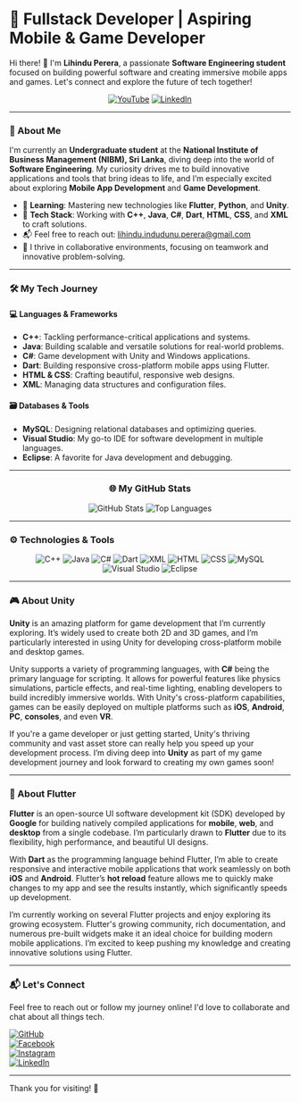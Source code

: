 # 🚀 Fullstack Developer | Aspiring Mobile & Game Developer

Hi there! 👋 I'm **Lihindu Perera**, a passionate **Software Engineering student** focused on building powerful software and creating immersive mobile apps and games. Let's connect and explore the future of tech together!

<div align="center">

[![YouTube](https://img.shields.io/badge/YouTube-red?style=for-the-badge&logo=youtube&logoColor=white)](https://youtube.com)
[![LinkedIn](https://img.shields.io/badge/LinkedIn-blue?style=for-the-badge&logo=linkedin&logoColor=white)](https://linkedin.com/in/raweesha-lakruva-671715312)

</div>

---

### 🌟 About Me

I'm currently an **Undergraduate student** at the **National Institute of Business Management (NIBM), Sri Lanka**, diving deep into the world of **Software Engineering**. My curiosity drives me to build innovative applications and tools that bring ideas to life, and I’m especially excited about exploring **Mobile App Development** and **Game Development**.

- 🌱 **Learning**: Mastering new technologies like **Flutter**, **Python**, and **Unity**.
- 🔧 **Tech Stack**: Working with **C++**, **Java**, **C#**, **Dart**, **HTML**, **CSS**, and **XML** to craft solutions.
- 📬 Feel free to reach out: [lihindu.indudunu.perera@gmail.com](mailto:lihindu.indudunu.perera@gmail.com)
- 💪 I thrive in collaborative environments, focusing on teamwork and innovative problem-solving.

---

### 🛠️ My Tech Journey

#### 💻 Languages & Frameworks

- **C++**: Tackling performance-critical applications and systems.
- **Java**: Building scalable and versatile solutions for real-world problems.
- **C#**: Game development with Unity and Windows applications.
- **Dart**: Building responsive cross-platform mobile apps using Flutter.
- **HTML & CSS**: Crafting beautiful, responsive web designs.
- **XML**: Managing data structures and configuration files.

#### 🗃️ Databases & Tools

- **MySQL**: Designing relational databases and optimizing queries.
- **Visual Studio**: My go-to IDE for software development in multiple languages.
- **Eclipse**: A favorite for Java development and debugging.

---

<div align="center">

### 🌐 My GitHub Stats

![GitHub Stats](https://github-readme-stats.vercel.app/api?username=LihinduPerera&show_icons=true&theme=holi&hide_title=true&rank_icon=github&card_width=400)
![Top Languages](https://github-readme-stats.vercel.app/api/top-langs/?username=LihinduPerera&layout=compact&theme=holi&card_width=400)

</div>

---

### ⚙️ Technologies & Tools

<div align="center">

![C++](https://img.shields.io/badge/-C++-00599C?style=for-the-badge&logo=c%2B%2B&logoColor=white)
![Java](https://img.shields.io/badge/-Java-orange?style=for-the-badge&logo=java&logoColor=white)
![C#](https://img.shields.io/badge/-C%23-239120?style=for-the-badge&logo=c-sharp&logoColor=white)
![Dart](https://img.shields.io/badge/-Dart-0175C2?style=for-the-badge&logo=dart&logoColor=white)
![XML](https://img.shields.io/badge/-XML-FFA500?style=for-the-badge&logo=xml&logoColor=white)
![HTML](https://img.shields.io/badge/-HTML-orange?style=for-the-badge&logo=html5&logoColor=white)
![CSS](https://img.shields.io/badge/-CSS-blue?style=for-the-badge&logo=css3&logoColor=white)
![MySQL](https://img.shields.io/badge/-MySQL-blue?style=for-the-badge&logo=mysql&logoColor=white)
![Visual Studio](https://img.shields.io/badge/-Visual%20Studio-purple?style=for-the-badge&logo=visual-studio&logoColor=white)
![Eclipse](https://img.shields.io/badge/-Eclipse-2C2255?style=for-the-badge&logo=eclipse&logoColor=white)

</div>

---

### 🎮 About Unity

**Unity** is an amazing platform for game development that I’m currently exploring. It’s widely used to create both 2D and 3D games, and I’m particularly interested in using Unity for developing cross-platform mobile and desktop games.

Unity supports a variety of programming languages, with **C#** being the primary language for scripting. It allows for powerful features like physics simulations, particle effects, and real-time lighting, enabling developers to build incredibly immersive worlds. With Unity's cross-platform capabilities, games can be easily deployed on multiple platforms such as **iOS**, **Android**, **PC**, **consoles**, and even **VR**.

If you're a game developer or just getting started, Unity's thriving community and vast asset store can really help you speed up your development process. I’m diving deep into **Unity** as part of my game development journey and look forward to creating my own games soon!

---

### 📱 About Flutter

**Flutter** is an open-source UI software development kit (SDK) developed by **Google** for building natively compiled applications for **mobile**, **web**, and **desktop** from a single codebase. I’m particularly drawn to **Flutter** due to its flexibility, high performance, and beautiful UI designs.

With **Dart** as the programming language behind Flutter, I’m able to create responsive and interactive mobile applications that work seamlessly on both **iOS** and **Android**. Flutter’s **hot reload** feature allows me to quickly make changes to my app and see the results instantly, which significantly speeds up development.

I’m currently working on several Flutter projects and enjoy exploring its growing ecosystem. Flutter's growing community, rich documentation, and numerous pre-built widgets make it an ideal choice for building modern mobile applications. I’m excited to keep pushing my knowledge and creating innovative solutions using Flutter.

---

### 📬 Let's Connect

Feel free to reach out or follow my journey online! I'd love to collaborate and chat about all things tech.

[![GitHub](https://img.shields.io/badge/-GitHub-black?style=for-the-badge&logo=github&logoColor=white&link=https://github.com/LihinduPerera)](https://github.com/LihinduPerera)  
[![Facebook](https://img.shields.io/badge/-Facebook-blue?style=for-the-badge&logo=facebook&logoColor=white&link=https://facebook.com/sa.lihindu)](https://facebook.com/sa.lihindu)  
[![Instagram](https://img.shields.io/badge/-Instagram-purple?style=for-the-badge&logo=instagram&logoColor=white&link=https://instagram.com/lihindu_perera)](https://instagram.com/lihindu_perera)  
[![LinkedIn](https://img.shields.io/badge/-LinkedIn-blue?style=for-the-badge&logo=linkedin&logoColor=white&link=https://www.linkedin.com/in/lihindu-perera-231024349)](https://www.linkedin.com/in/lihindu-perera-231024349)

---

Thank you for visiting! 🚀
